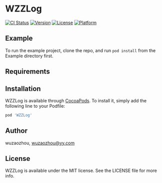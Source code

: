 # WZZLog

[![CI Status](https://img.shields.io/travis/wuzaozhou/WZZLog.svg?style=flat)](https://travis-ci.org/wuzaozhou/WZZLog)
[![Version](https://img.shields.io/cocoapods/v/WZZLog.svg?style=flat)](https://cocoapods.org/pods/WZZLog)
[![License](https://img.shields.io/cocoapods/l/WZZLog.svg?style=flat)](https://cocoapods.org/pods/WZZLog)
[![Platform](https://img.shields.io/cocoapods/p/WZZLog.svg?style=flat)](https://cocoapods.org/pods/WZZLog)

## Example

To run the example project, clone the repo, and run `pod install` from the Example directory first.

## Requirements

## Installation

WZZLog is available through [CocoaPods](https://cocoapods.org). To install
it, simply add the following line to your Podfile:

```ruby
pod 'WZZLog'
```

## Author

wuzaozhou, wuzaozhou@yy.com

## License

WZZLog is available under the MIT license. See the LICENSE file for more info.
